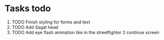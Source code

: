 # Tasks todo
1. TODO Finish styling for forms and text
1. TODO Add Sagat head
1. TODO Add eye flash animation like in the streetfighter 2 continue screen